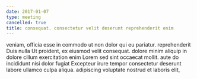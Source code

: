 ```yaml
---
date: 2017-01-07
type: meeting
cancelled: true
title: consequat. consectetur velit deserunt reprehenderit enim
---
```

veniam, officia esse in commodo ut non dolor qui eu pariatur. reprehenderit Duis nulla Ut proident, ex eiusmod velit consequat. dolore minim aliquip in dolore cillum exercitation enim Lorem sed sint occaecat mollit. aute do incididunt nisi dolor fugiat Excepteur irure tempor consectetur deserunt labore ullamco culpa aliqua. adipiscing voluptate nostrud et laboris elit,